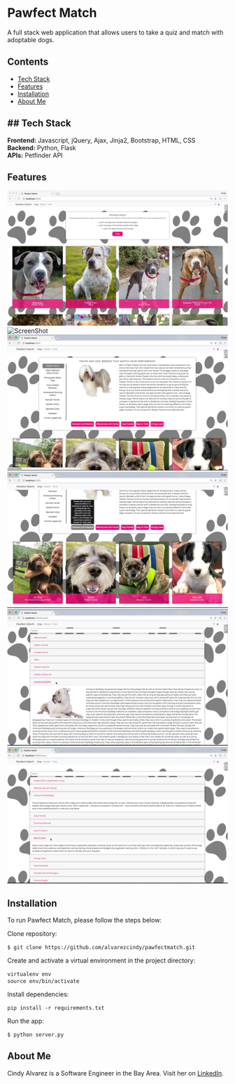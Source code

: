 # Pawfect Match

A full stack web application that allows users to take a quiz and match with adoptable dogs.

## Contents
* [Tech Stack](#technologies)
* [Features](#features)
* [Installation](#install)
* [About Me](#aboutme)

## ## <a name="technologies"></a> Tech Stack

__Frontend:__ Javascript, jQuery, Ajax, Jinja2, Bootstrap, HTML, CSS </br>
__Backend:__ Python, Flask </br>
__APIs:__ Petfinder API </br>

## <a name="features"></a>Features

![ScreenShot](/static/img/homepage.png)
![ScreenShot](/static/img/homepage_cards.png)
![ScreenShot](/static/img/matches.png)
![ScreenShot](/static/img/tooltips.png)
![ScreenShot](/static/img/breeds.png)
![ScreenShot](/static/img/traits.png)

## <a name="install"></a>Installation

To run Pawfect Match, please follow the steps below:

Clone repository:
```
$ git clone https://github.com/alvarezcindy/pawfectmatch.git
```

Create and activate a virtual environment in the project directory:

```
virtualenv env
source env/bin/activate
```

Install dependencies:

```
pip install -r requirements.txt
```

Run the app:
```
$ python server.py
```

## <a name="aboutme"></a>About Me
Cindy Alvarez is a Software Engineer in the Bay Area.
Visit her on [LinkedIn](http://www.linkedin.com/in/cindy-alvarez).
